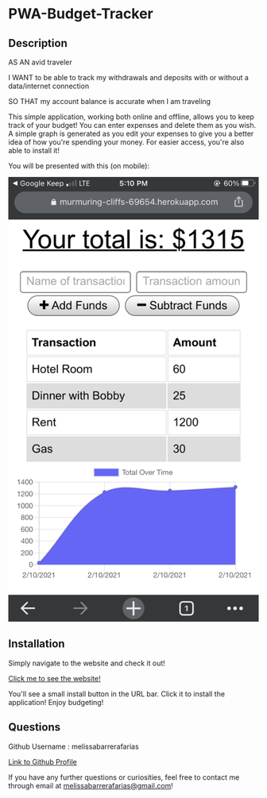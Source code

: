 # PWA-Budget-Tracker

## Description 
AS AN avid traveler

I WANT to be able to track my withdrawals and deposits with or without a data/internet connection

SO THAT my account balance is accurate when I am traveling

This simple application, working both online and offline, allows you to keep track of your budget! You can enter expenses and delete them as you wish. A simple graph is generated as you edit your expenses to give you a better idea of how you're spending your money. For easier access, you're also able to install it!

You will be presented with this (on mobile): 

![](./public/img/bTracker-scrnshot.PNG)  

## Installation
Simply navigate to the website and check it out!

[Click me to see the website!](https://murmuring-cliffs-69654.herokuapp.com/)

You'll see a small install button in the URL bar. Click it to install the application! Enjoy budgeting! 

 ## Questions
 Github Username : melissabarrerafarias
  
  [Link to Github Profile](https://github.com/melissabarrerafarias)

  If you have any further questions or curiosities, feel free to contact me through email at melissabarrerafarias@gmail.com!
